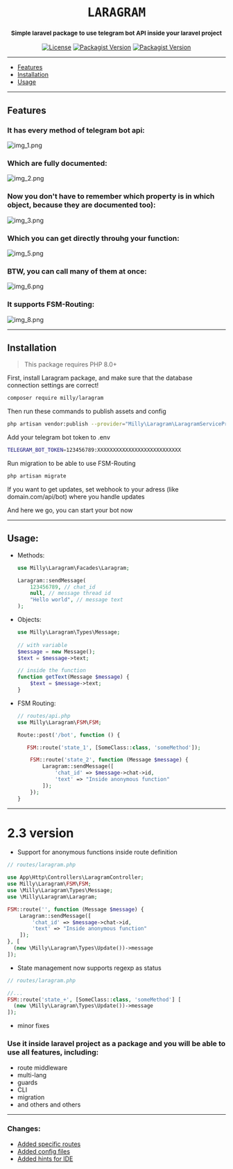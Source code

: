 <h1 align='center'><samp>LARAGRAM</samp></h1>
<h3 align='center'>
    <sup align='center'>Simple laravel package to use telegram bot API inside your laravel project</sup>

[//]: # (    <h6 align="center"><a href="">Check it out how easily you can send me a message</a></h6>)
</h3>
<p align='center'>
  <a href='https://github.com/Mirmuxsin/laragram/blob/master/license'><img alt="License" src="https://img.shields.io/github/license/mirmuxsin/laragram?color=%23fefefe&logo=github&logoColor=%23fefefe&style=flat-square"></a>
  <a href='https://packagist.org/packages/milly/laragram'><img alt="Packagist Version" src="https://img.shields.io/packagist/v/milly/laragram?color=%23fefefe&label=Laragram&logo=packagist&logoColor=%23fefefe&style=flat-square"></a>
  <a href='https://www.patreon.com/millykhamroev'><img alt="Packagist Version" src="https://img.shields.io/badge/Buy%20me%20a-coffee-%23fefefe?style=flat-square&logo=patreon&logoColor=%23fefefe"></a>
</p>

---
- [Features](#Features)
- [Installation](#Installation)
- [Usage](#Usage)
---

## Features

### It has every method of telegram bot api:
![img_1.png](img_1.png)

### Which are fully documented:
![img_2.png](img_2.png)

### Now you don't have to remember which property is in which object, because they are documented too):
![img_3.png](img_3.png)

### Which you can get directly throuhg your function:
![img_5.png](img_5.png)

### BTW, you can call many of them at once:
![img_6.png](img_6.png)

### It supports FSM-Routing:
![img_8.png](img_8.png)

---
## Installation

> This package requires PHP 8.0+

First, install Laragram package, and make sure that the database connection settings are correct!

```bash 
composer require milly/laragram
```

Then run these commands to publish assets and config

```bash
php artisan vendor:publish --provider="Milly\Laragram\LaragramServiceProvider"
```

Add your telegram bot token to .env

```bash
TELEGRAM_BOT_TOKEN=123456789:XXXXXXXXXXXXXXXXXXXXXXXXXXX
```

Run migration to be able to use FSM-Routing

```bash
php artisan migrate
```

If you want to get updates, set webhook to your adress (like domain.com/api/bot) where you handle updates

And here we go, you can start your bot now

---
## Usage:

- Methods:
    ```php
    use Milly\Laragram\Facades\Laragram;

    Laragram::sendMessage(
        123456789, // chat_id
        null, // message thread id
        "Hello world", // message text  
  );
- Objects:
    ```php
    use Milly\Laragram\Types\Message;
      
    // with variable
    $message = new Message();
    $text = $message->text;
  
    // inside the function
    function getText(Message $message) {
        $text = $message->text;
    }
    ```
- FSM Routing:
    ```php
    // routes/api.php
    use Milly\Laragram\FSM\FSM;
  
    Route::post('/bot', function () {
  
       FSM::route('state_1', [SomeClass::class, 'someMethod']);
  
        FSM::route('state_2', function (Message $message) {
            Laragram::sendMessage([
                'chat_id' => $message->chat->id,
                'text' => "Inside anonymous function"
            ]);
        });
    }
    ```


---

# 2.3 version

- Support for anonymous functions inside route definition

```php
// routes/laragram.php

use App\Http\Controllers\LaragramController;
use Milly\Laragram\FSM\FSM;
use \Milly\Laragram\Types\Message;
use \Milly\Laragram\Laragram;

FSM::route('', function (Message $message) {
    Laragram::sendMessage([
        'chat_id' => $message->chat->id,
        'text' => "Inside anonymous function"
    ]);
}, [
  (new \Milly\Laragram\Types\Update())->message
]);
```

- State management now supports regexp as status

```php
// routes/laragram.php

//...
FSM::route('state_+', [SomeClass::class, 'someMethod'] [
  (new \Milly\Laragram\Types\Update())->message
]);
```
- minor fixes

### Use it inside laravel project as a package and you will be able to use all features, including:

- route middleware
- multi-lang
- guards
- CLI
- migration
- and others and others

---

### Changes:

- [Added specific routes](https://github.com/Mirmuxsin/laragram/commit/15d8339b776a1c7f27890fa432cac23aa7625772#diff-35fbaa003e989ec8dcb1ac861c7c592e8e4bda9e121395590e86c0ff2da8bd82)
- [Added config files](https://github.com/Mirmuxsin/laragram/commit/15d8339b776a1c7f27890fa432cac23aa7625772#diff-d27544c268b9ad05a341ea07100f640cab3a646464bb7ca6652ac0e579056722)
- [Added hints for IDE](https://github.com/Mirmuxsin/laragram/commit/ed072afacdb30da40d87447d8a30e17fc54b6d8f#diff-96559060a0c25e1a9513eb0545bebd99636c5f29e02ae6101ed0061de81e7d67)
